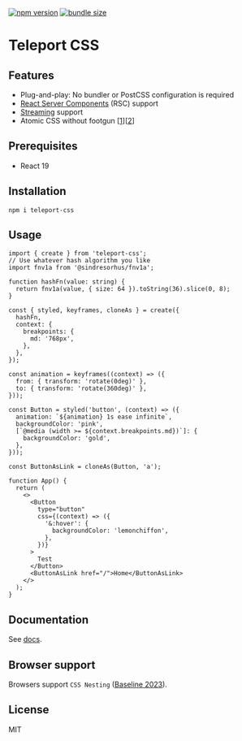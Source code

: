 <a href="https://www.npmjs.com/package/teleport-css"><img alt="npm version" src="https://badgen.net/npm/v/teleport-css"></a>
<a href="https://bundlephobia.com/package/teleport-css"><img alt="bundle size" src="https://badgen.net/bundlephobia/minzip/teleport-css"></a>

# Teleport CSS

## Features

- Plug-and-play: No bundler or PostCSS configuration is required
- [React Server Components](https://react.dev/reference/rsc/server-components) (RSC) support
- [Streaming](https://react.dev/reference/react-dom/server/renderToPipeableStream) support
- Atomic CSS without footgun \[[1](https://play.tailwindcss.com/9XhuiUFF6n)]\[[2](https://play.panda-css.com/269sbigMXM)]

## Prerequisites

- React 19

## Installation

```
npm i teleport-css
```

## Usage

```tsx
import { create } from 'teleport-css';
// Use whatever hash algorithm you like
import fnv1a from '@sindresorhus/fnv1a';

function hashFn(value: string) {
  return fnv1a(value, { size: 64 }).toString(36).slice(0, 8);
}

const { styled, keyframes, cloneAs } = create({
  hashFn,
  context: {
    breakpoints: {
      md: '768px',
    },
  },
});

const animation = keyframes((context) => ({
  from: { transform: 'rotate(0deg)' },
  to: { transform: 'rotate(360deg)' },
}));

const Button = styled('button', (context) => ({
  animation: `${animation} 1s ease infinite`,
  backgroundColor: 'pink',
  [`@media (width >= ${context.breakpoints.md})`]: {
    backgroundColor: 'gold',
  },
}));

const ButtonAsLink = cloneAs(Button, 'a');

function App() {
  return (
    <>
      <Button
        type="button"
        css={(context) => ({
          '&:hover': {
            backgroundColor: 'lemonchiffon',
          },
        })}
      >
        Test
      </Button>
      <ButtonAsLink href="/">Home</ButtonAsLink>
    </>
  );
}
```

## Documentation

See [docs](/docs).

## Browser support

Browsers support `CSS Nesting` ([Baseline 2023](https://caniuse.com/css-nesting)).

## License

MIT
